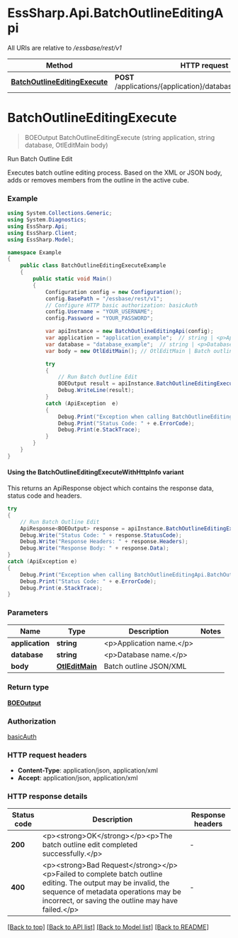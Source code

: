 # EssSharp.Api.BatchOutlineEditingApi

All URIs are relative to */essbase/rest/v1*

| Method | HTTP request | Description |
|--------|--------------|-------------|
| [**BatchOutlineEditingExecute**](BatchOutlineEditingApi.md#batchoutlineeditingexecute) | **POST** /applications/{application}/databases/{database}/boe | Run Batch Outline Edit |

<a id="batchoutlineeditingexecute"></a>
# **BatchOutlineEditingExecute**
> BOEOutput BatchOutlineEditingExecute (string application, string database, OtlEditMain body)

Run Batch Outline Edit

<p>Executes batch outline editing process. Based on the XML or JSON body, adds or removes members from the outline in the active cube.</p>

### Example
```csharp
using System.Collections.Generic;
using System.Diagnostics;
using EssSharp.Api;
using EssSharp.Client;
using EssSharp.Model;

namespace Example
{
    public class BatchOutlineEditingExecuteExample
    {
        public static void Main()
        {
            Configuration config = new Configuration();
            config.BasePath = "/essbase/rest/v1";
            // Configure HTTP basic authorization: basicAuth
            config.Username = "YOUR_USERNAME";
            config.Password = "YOUR_PASSWORD";

            var apiInstance = new BatchOutlineEditingApi(config);
            var application = "application_example";  // string | <p>Application name.</p>
            var database = "database_example";  // string | <p>Database name.</p>
            var body = new OtlEditMain(); // OtlEditMain | Batch outline JSON/XML

            try
            {
                // Run Batch Outline Edit
                BOEOutput result = apiInstance.BatchOutlineEditingExecute(application, database, body);
                Debug.WriteLine(result);
            }
            catch (ApiException  e)
            {
                Debug.Print("Exception when calling BatchOutlineEditingApi.BatchOutlineEditingExecute: " + e.Message);
                Debug.Print("Status Code: " + e.ErrorCode);
                Debug.Print(e.StackTrace);
            }
        }
    }
}
```

#### Using the BatchOutlineEditingExecuteWithHttpInfo variant
This returns an ApiResponse object which contains the response data, status code and headers.

```csharp
try
{
    // Run Batch Outline Edit
    ApiResponse<BOEOutput> response = apiInstance.BatchOutlineEditingExecuteWithHttpInfo(application, database, body);
    Debug.Write("Status Code: " + response.StatusCode);
    Debug.Write("Response Headers: " + response.Headers);
    Debug.Write("Response Body: " + response.Data);
}
catch (ApiException e)
{
    Debug.Print("Exception when calling BatchOutlineEditingApi.BatchOutlineEditingExecuteWithHttpInfo: " + e.Message);
    Debug.Print("Status Code: " + e.ErrorCode);
    Debug.Print(e.StackTrace);
}
```

### Parameters

| Name | Type | Description | Notes |
|------|------|-------------|-------|
| **application** | **string** | &lt;p&gt;Application name.&lt;/p&gt; |  |
| **database** | **string** | &lt;p&gt;Database name.&lt;/p&gt; |  |
| **body** | [**OtlEditMain**](OtlEditMain.md) | Batch outline JSON/XML |  |

### Return type

[**BOEOutput**](BOEOutput.md)

### Authorization

[basicAuth](../README.md#basicAuth)

### HTTP request headers

 - **Content-Type**: application/json, application/xml
 - **Accept**: application/json, application/xml


### HTTP response details
| Status code | Description | Response headers |
|-------------|-------------|------------------|
| **200** | &lt;p&gt;&lt;strong&gt;OK&lt;/strong&gt;&lt;/p&gt;&lt;p&gt;The batch outline edit completed successfully.&lt;/p&gt; |  -  |
| **400** | &lt;p&gt;&lt;strong&gt;Bad Request&lt;/strong&gt;&lt;/p&gt;&lt;p&gt;Failed to complete batch outline editing. The output may be invalid, the sequence of metadata operations may be incorrect, or saving the outline may have failed.&lt;/p&gt; |  -  |

[[Back to top]](#) [[Back to API list]](../README.md#documentation-for-api-endpoints) [[Back to Model list]](../README.md#documentation-for-models) [[Back to README]](../README.md)

